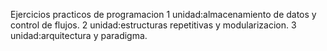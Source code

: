 Ejercicios practicos de programacion
1 unidad:almacenamiento de datos y control de flujos.
2 unidad:estructuras repetitivas y modularizacion.
3 unidad:arquitectura y paradigma.
